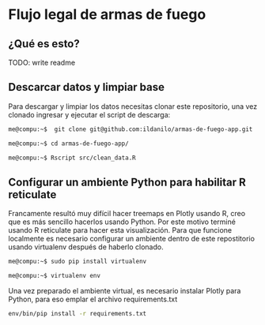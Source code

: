 # Flujo legal de armas de fuego 


## ¿Qué es esto?



TODO: write readme











## Descarcar datos y limpiar base 

Para descargar y limpiar los datos necesitas clonar este repositorio, una vez clonado ingresar y ejecutar el script de descarga:

```sh
me@compu:~$  git clone git@github.com:ildanilo/armas-de-fuego-app.git

me@compu:~$ cd armas-de-fuego-app/

me@compu:~$ Rscript src/clean_data.R 

```
## Configurar un ambiente Python para habilitar R reticulate 

Francamente resultó muy difícil hacer treemaps en Plotly usando R, creo que es más sencillo hacerlos usando Python. Por este motivo terminé usando R reticulate para hacer esta visualización. 
Para que funcione localmente es necesario configurar un ambiente dentro de este repostitorio usando virtualenv después de haberlo clonado.

```sh
me@compu:~$ sudo pip install virtualenv

me@compu:~$ virtualenv env

```
Una vez preparado el ambiente virtual, es necesario instalar Plotly para Python, para eso emplar el archivo requirements.txt

```sh
env/bin/pip install -r requirements.txt
```


